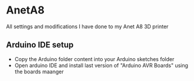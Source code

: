 # AnetA8
All settings and modifications I have done to my Anet A8 3D printer

## Arduino IDE setup
- Copy the Arduino folder content into your Arduino sketches folder
- Open arduino IDE and install last version of "Arduino AVR Boards" using the boards maanger
